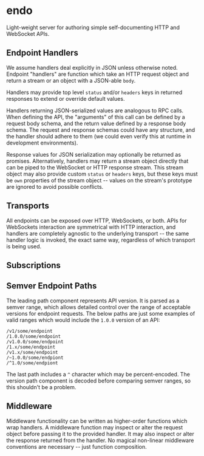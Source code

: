 # endo

Light-weight server for authoring simple self-documenting HTTP and WebSocket APIs.


## Endpoint Handlers

We assume handlers deal explicitly in JSON unless otherwise noted. Endpoint "handlers" are function which take an HTTP request object and return a stream or an object with a JSON-able `body`.

Handlers may provide top level `status` and/or `headers` keys in returned responses to extend or override default values.

Handlers returning JSON-serialized values are analogous to RPC calls. When defining the API, the "arguments" of this call can be defined by a request body schema, and the return value defined by a response body schema. The request and response schemas could have any structure, and the handler should adhere to them (we could even verify this at runtime in development environments).

Response values for JSON serialization may optionally be returned as promises. Alternatively, handlers may return a stream object directly that can be piped to the WebSocket or HTTP response stream. This stream object may also provide custom `status` or `headers` keys, but these keys must be `own` properties of the stream object -- values on the stream's prototype are ignored to avoid possible conflicts.


## Transports

All endpoints can be exposed over HTTP, WebSockets, or both. APIs for WebSockets interaction are symmetrical with HTTP interaction, and handlers are completely agnostic to the underlying transport -- the same handler logic is invoked, the exact same way, regardless of which transport is being used.


## Subscriptions


## Semver Endpoint Paths

The leading path component represents API version. It is parsed as a semver range, which allows detailed control over the range of acceptable versions for endpoint requests. The below paths are just some examples of valid ranges which would include the `1.0.0` version of an API:

```
/v1/some/endpoint
/1.0.0/some/endpoint
/v1.0.0/some/endpoint
/1.x/some/endpoint
/v1.x/some/endpoint
/~1.0.0/some/endpiont
/^1.0/some/endpiont
```

The last path includes a `^` character which may be percent-encoded. The version path component is decoded before comparing semver ranges, so this shouldn't be a problem.


## Middleware

Middleware functionality can be written as higher-order functions which wrap handlers. A middleware function may inspect or alter the request object before passing it to the provided handler. It may also inspect or alter the response returned from the handler. No magical non-linear middleware conventions are necessary -- just function composition.
